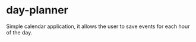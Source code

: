 # day-planner
Simple calendar application, it allows the user to save events for each hour of the day.
